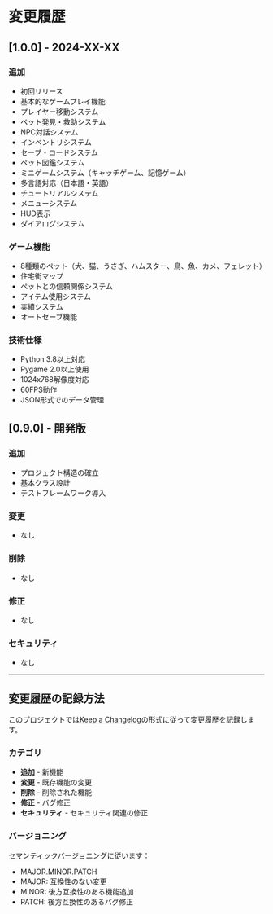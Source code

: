# 変更履歴

## [1.0.0] - 2024-XX-XX

### 追加
- 初回リリース
- 基本的なゲームプレイ機能
- プレイヤー移動システム
- ペット発見・救助システム
- NPC対話システム
- インベントリシステム
- セーブ・ロードシステム
- ペット図鑑システム
- ミニゲームシステム（キャッチゲーム、記憶ゲーム）
- 多言語対応（日本語・英語）
- チュートリアルシステム
- メニューシステム
- HUD表示
- ダイアログシステム

### ゲーム機能
- 8種類のペット（犬、猫、うさぎ、ハムスター、鳥、魚、カメ、フェレット）
- 住宅街マップ
- ペットとの信頼関係システム
- アイテム使用システム
- 実績システム
- オートセーブ機能

### 技術仕様
- Python 3.8以上対応
- Pygame 2.0以上使用
- 1024x768解像度対応
- 60FPS動作
- JSON形式でのデータ管理

## [0.9.0] - 開発版

### 追加
- プロジェクト構造の確立
- 基本クラス設計
- テストフレームワーク導入

### 変更
- なし

### 削除
- なし

### 修正
- なし

### セキュリティ
- なし

---

## 変更履歴の記録方法

このプロジェクトでは[Keep a Changelog](https://keepachangelog.com/ja/1.0.0/)の形式に従って変更履歴を記録します。

### カテゴリ
- **追加** - 新機能
- **変更** - 既存機能の変更
- **削除** - 削除された機能
- **修正** - バグ修正
- **セキュリティ** - セキュリティ関連の修正

### バージョニング
[セマンティックバージョニング](https://semver.org/lang/ja/)に従います：
- MAJOR.MINOR.PATCH
- MAJOR: 互換性のない変更
- MINOR: 後方互換性のある機能追加
- PATCH: 後方互換性のあるバグ修正
